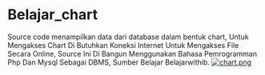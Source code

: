 # Belajar_chart
Source code menampilkan data dari database dalam bentuk chart, Untuk Mengakses Chart Di Butuhkan Koneksi Internet Untuk Mengakses File Secara Online,
Source Ini Di Bangun Menggunakan Bahasa Pemrogramman Php Dan Mysql Sebagai DBMS, Sumber Belajar Belajarwithib.
[![chart.png](https://i.postimg.cc/yYF3FsYD/chart.png)](https://postimg.cc/ZC5qmkNm)
